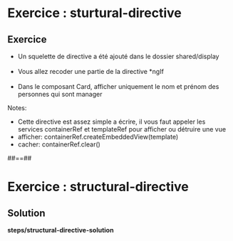 <!-- .slide: class="exercice" -->
# Exercice : sturtural-directive
## Exercice<br>
- Un squelette de directive a été ajouté dans le dossier shared/display<br><br>
- Vous allez recoder une partie de la directive *ngIf<br><br>
- Dans le composant Card, afficher uniquement le nom et prénom des personnes qui sont manager

Notes:
- Cette directive est assez simple a écrire, il vous faut appeler les services containerRef et templateRef pour afficher ou détruire une vue
- afficher: containerRef.createEmbeddedView(template)
- cacher: containerRef.clear()

##==##

<!-- .slide: class="full-center exercice" -->
# Exercice : structural-directive
## Solution
__steps/structural-directive-solution__
